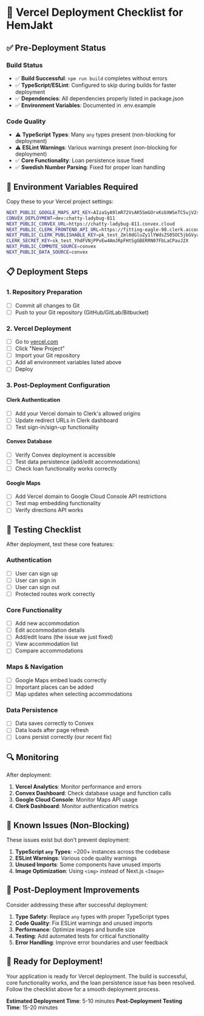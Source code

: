 # 🚀 Vercel Deployment Checklist for HemJakt

## ✅ Pre-Deployment Status

### Build Status
- ✅ **Build Successful**: `npm run build` completes without errors
- ✅ **TypeScript/ESLint**: Configured to skip during builds for faster deployment
- ✅ **Dependencies**: All dependencies properly listed in package.json
- ✅ **Environment Variables**: Documented in .env.example

### Code Quality
- ⚠️ **TypeScript Types**: Many `any` types present (non-blocking for deployment)
- ⚠️ **ESLint Warnings**: Various warnings present (non-blocking for deployment)
- ✅ **Core Functionality**: Loan persistence issue fixed
- ✅ **Swedish Number Parsing**: Fixed for proper loan handling

## 🔧 Environment Variables Required

Copy these to your Vercel project settings:

```bash
NEXT_PUBLIC_GOOGLE_MAPS_API_KEY=AIzaSyA9lmR72VsAK5SmGOrxKsbXWSeTC5ujV2s
CONVEX_DEPLOYMENT=dev:chatty-ladybug-811
NEXT_PUBLIC_CONVEX_URL=https://chatty-ladybug-811.convex.cloud
NEXT_PUBLIC_CLERK_FRONTEND_API_URL=https://fitting-eagle-98.clerk.accounts.dev
NEXT_PUBLIC_CLERK_PUBLISHABLE_KEY=pk_test_Zml0dGluZy1lYWdsZS05OC5jbGVyay5hY2NvdW50cy5kZXYk
CLERK_SECRET_KEY=sk_test_YhdFVNjPPvEw4AmJRpFHtSgGBERRN07FbLaCPauJ2X
NEXT_PUBLIC_COMMUTE_SOURCE=convex
NEXT_PUBLIC_DATA_SOURCE=convex
```

## 📋 Deployment Steps

### 1. Repository Preparation
- [ ] Commit all changes to Git
- [ ] Push to your Git repository (GitHub/GitLab/Bitbucket)

### 2. Vercel Deployment
- [ ] Go to [vercel.com](https://vercel.com)
- [ ] Click "New Project"
- [ ] Import your Git repository
- [ ] Add all environment variables listed above
- [ ] Deploy

### 3. Post-Deployment Configuration

#### Clerk Authentication
- [ ] Add your Vercel domain to Clerk's allowed origins
- [ ] Update redirect URLs in Clerk dashboard
- [ ] Test sign-in/sign-up functionality

#### Convex Database
- [ ] Verify Convex deployment is accessible
- [ ] Test data persistence (add/edit accommodations)
- [ ] Check loan functionality works correctly

#### Google Maps
- [ ] Add Vercel domain to Google Cloud Console API restrictions
- [ ] Test map embedding functionality
- [ ] Verify directions API works

## 🧪 Testing Checklist

After deployment, test these core features:

### Authentication
- [ ] User can sign up
- [ ] User can sign in
- [ ] User can sign out
- [ ] Protected routes work correctly

### Core Functionality
- [ ] Add new accommodation
- [ ] Edit accommodation details
- [ ] Add/edit loans (the issue we just fixed)
- [ ] View accommodation list
- [ ] Compare accommodations

### Maps & Navigation
- [ ] Google Maps embed loads correctly
- [ ] Important places can be added
- [ ] Map updates when selecting accommodations

### Data Persistence
- [ ] Data saves correctly to Convex
- [ ] Data loads after page refresh
- [ ] Loans persist correctly (our recent fix)

## 🔍 Monitoring

After deployment:

1. **Vercel Analytics**: Monitor performance and errors
2. **Convex Dashboard**: Check database usage and function calls
3. **Google Cloud Console**: Monitor Maps API usage
4. **Clerk Dashboard**: Monitor authentication metrics

## 🚨 Known Issues (Non-Blocking)

These issues exist but don't prevent deployment:

1. **TypeScript `any` Types**: ~200+ instances across the codebase
2. **ESLint Warnings**: Various code quality warnings
3. **Unused Imports**: Some components have unused imports
4. **Image Optimization**: Using `<img>` instead of Next.js `<Image>`

## 🔮 Post-Deployment Improvements

Consider addressing these after successful deployment:

1. **Type Safety**: Replace `any` types with proper TypeScript types
2. **Code Quality**: Fix ESLint warnings and unused imports
3. **Performance**: Optimize images and bundle size
4. **Testing**: Add automated tests for critical functionality
5. **Error Handling**: Improve error boundaries and user feedback

## 🎯 Ready for Deployment!

Your application is ready for Vercel deployment. The build is successful, core functionality works, and the loan persistence issue has been resolved. Follow the checklist above for a smooth deployment process.

**Estimated Deployment Time**: 5-10 minutes
**Post-Deployment Testing Time**: 15-20 minutes
